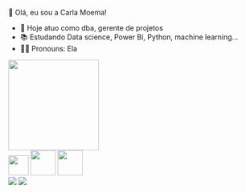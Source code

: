  <!--Texto com apresentação-->
 👋 Olá, eu sou a Carla Moema!

- 🎲 Hoje atuo como dba, gerente de projetos
- 📚 Estudando Data science, Power Bi, Python, machine learning... 
- 👩‍🦱 Pronouns: Ela

<!--Card com status no Git hub-->
<div>
 <img height="180cm" src="https://github-readme-stats.vercel.app/api?username=carlamoema&show_icons=true&theme=radical&include_all_commits=true&count_private=true"/>
</div>

<!--Ícones das tecnologias que utilizo/conheço-->
<div>
 <img height="40cm" src="https://cdn.jsdelivr.net/gh/devicons/devicon/icons/python/python-original.svg" /> <!--PYTHON-->
 <img height="50cm" src="https://cdn.jsdelivr.net/gh/devicons/devicon/icons/oracle/oracle-original.svg" />  <!--ORACLE-->
 <img height="50cm" src="https://cdn.jsdelivr.net/gh/devicons/devicon/icons/microsoftsqlserver/microsoftsqlserver-plain-wordmark.svg" /> <!--SQL SERVER-->
</div>

<!--Ícones+Atalhos para Linkedin e Gmail-->

<div>
 <a href="https://www.linkedin.com/in/carlamoema"><img src="https://img.shields.io/badge/LinkedIn-0077B5?style=for-the-badge&logo=linkedin&logoColor=white" target="_blank"></a>
<a href="mailto:carlamoema@gmail.com"><img src="https://img.shields.io/badge/Gmail-D14836?style=for-the-badge&logo=gmail&logoColor=white" target="_blank"></a>
</div>
          
